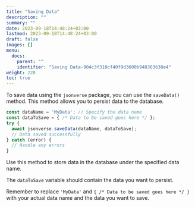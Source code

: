 ```yaml
---
title: "Saving Data"
description: ""
summary: ""
date: 2023-09-18T14:48:24+03:00
lastmod: 2023-09-18T14:48:24+03:00
draft: false
images: []
menu:
  docs:
    parent: ""
    identifier: "Saving Data-904c3f310cf40f9d3600b948303630e4"
weight: 220
toc: true
---
```

To save data using the `jsonverse` package, you can use the `saveData()` method. This method allows you to persist data to the database.

```javascript
const dataName = 'MyData'; // Specify the data name
const dataToSave = { /* Data to be saved goes here */ };
try {
  await jsonverse.saveData(dataName, dataToSave);
  // Data saved successfully
} catch (error) {
  // Handle any errors
}
```

Use this method to store data in the database under the specified data name.

The `dataToSave` variable should contain the data you want to persist.

Remember to replace `'MyData'` and `{ /* Data to be saved goes here */ }` with your actual data name and the data you want to save.
